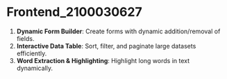 # Frontend_2100030627
1. **Dynamic Form Builder**: Create forms with dynamic addition/removal of fields. 
2. **Interactive Data Table**: Sort, filter, and paginate large datasets efficiently.
3. **Word Extraction &amp; Highlighting**: Highlight long words in text dynamically.
